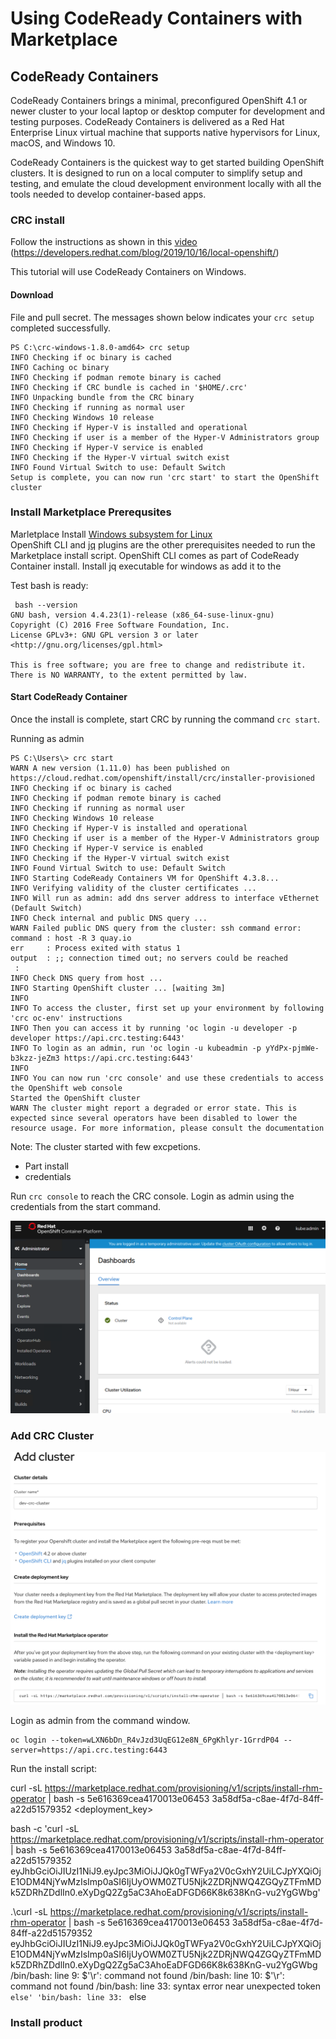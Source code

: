 # Using CodeReady Containers with Marketplace

## CodeReady Containers

CodeReady Containers brings a minimal, preconfigured OpenShift 4.1 or newer cluster to your local laptop or desktop computer for development and testing purposes. CodeReady Containers is delivered as a Red Hat Enterprise Linux virtual machine that supports native hypervisors for Linux, macOS, and Windows 10.

CodeReady Containers is the quickest way to get started building OpenShift clusters. It is designed to run on a local computer to simplify setup and testing, and emulate the cloud development environment locally with all the tools needed to develop container-based apps. 

### CRC install
Follow the instructions as shown in this [video](https://www.youtube.com/watch?v=yp8LXEKlGSQ)
(https://developers.redhat.com/blog/2019/10/16/local-openshift/)

This tutorial will use CodeReady Containers on Windows.

#### Download
File and pull secret.
The messages shown below indicates your `crc setup` completed successfully.

```
PS C:\crc-windows-1.8.0-amd64> crc setup
INFO Checking if oc binary is cached
INFO Caching oc binary
INFO Checking if podman remote binary is cached
INFO Checking if CRC bundle is cached in '$HOME/.crc'
INFO Unpacking bundle from the CRC binary
INFO Checking if running as normal user
INFO Checking Windows 10 release
INFO Checking if Hyper-V is installed and operational
INFO Checking if user is a member of the Hyper-V Administrators group
INFO Checking if Hyper-V service is enabled
INFO Checking if the Hyper-V virtual switch exist
INFO Found Virtual Switch to use: Default Switch
Setup is complete, you can now run 'crc start' to start the OpenShift cluster
```

### Install Marketplace Prerequsites

Marletplace
Install [Windows subsystem for Linux](https://docs.microsoft.com/en-us/windows/wsl/install-win10)  
OpenShift CLI and [jq](https://stedolan.github.io/jq/download/) plugins are the other prerequisites needed to run the Marketplace install script. OpenShift CLI comes as part of CodeReady Container install. Install jq executable for windows as add it to the



Test bash is ready:
```
 bash --version
GNU bash, version 4.4.23(1)-release (x86_64-suse-linux-gnu)
Copyright (C) 2016 Free Software Foundation, Inc.
License GPLv3+: GNU GPL version 3 or later <http://gnu.org/licenses/gpl.html>

This is free software; you are free to change and redistribute it.
There is NO WARRANTY, to the extent permitted by law.
```

#### Start CodeReady Container

Once the install is complete, start CRC by running the command `crc start`.

Running as admin

```
PS C:\Users\> crc start
WARN A new version (1.11.0) has been published on https://cloud.redhat.com/openshift/install/crc/installer-provisioned
INFO Checking if oc binary is cached
INFO Checking if podman remote binary is cached
INFO Checking if running as normal user
INFO Checking Windows 10 release
INFO Checking if Hyper-V is installed and operational
INFO Checking if user is a member of the Hyper-V Administrators group
INFO Checking if Hyper-V service is enabled
INFO Checking if the Hyper-V virtual switch exist
INFO Found Virtual Switch to use: Default Switch
INFO Starting CodeReady Containers VM for OpenShift 4.3.8...
INFO Verifying validity of the cluster certificates ...
INFO Will run as admin: add dns server address to interface vEthernet (Default Switch)
INFO Check internal and public DNS query ...
WARN Failed public DNS query from the cluster: ssh command error:
command : host -R 3 quay.io
err     : Process exited with status 1
output  : ;; connection timed out; no servers could be reached
 :
INFO Check DNS query from host ...
INFO Starting OpenShift cluster ... [waiting 3m]
INFO
INFO To access the cluster, first set up your environment by following 'crc oc-env' instructions
INFO Then you can access it by running 'oc login -u developer -p developer https://api.crc.testing:6443'
INFO To login as an admin, run 'oc login -u kubeadmin -p yYdPx-pjmWe-b3kzz-jeZm3 https://api.crc.testing:6443'
INFO
INFO You can now run 'crc console' and use these credentials to access the OpenShift web console
Started the OpenShift cluster
WARN The cluster might report a degraded or error state. This is expected since several operators have been disabled to lower the resource usage. For more information, please consult the documentation
```

Note: The cluster started with few excpetions.
- Part install
- credentials

Run `crc console` to reach the CRC console. Login as admin using the credentials from the start command. 


![Admin Console](images/crc-admin-console.png)


### Add CRC Cluster

![Add Cluster](images/crc-add-cluster.png)

Login as admin from the command window.

```
oc login --token=wLXN6bDn_R4vJzd3UqEG12e8N_6PgKhlyr-1GrrdP04 --server=https://api.crc.testing:6443
```

Run the install script:

curl -sL https://marketplace.redhat.com/provisioning/v1/scripts/install-rhm-operator | bash -s 5e616369cea4170013e06453 3a58df5a-c8ae-4f7d-84ff-a22d51579352 <deployment_key>

bash -c 'curl -sL https://marketplace.redhat.com/provisioning/v1/scripts/install-rhm-operator | bash -s 5e616369cea4170013e06453 3a58df5a-c8ae-4f7d-84ff-a22d51579352 eyJhbGciOiJIUzI1NiJ9.eyJpc3MiOiJJQk0gTWFya2V0cGxhY2UiLCJpYXQiOjE1ODM4NjYwMzIsImp0aSI6IjUyOWM0ZTU5Njk2ZDRjNWQ4ZGQyZTFmMDk5ZDRhZDdlIn0.eXyDgQ2Zg5aC3AhoEaDFGD66K8k638KnG-vu2YgGWbg'


 .\curl -sL https://marketplace.redhat.com/provisioning/v1/scripts/install-rhm-operator | bash -s 5e616369cea4170013e06453 3a58df5a-c8ae-4f7d-84ff-a22d51579352 eyJhbGciOiJIUzI1NiJ9.eyJpc3MiOiJJQk0gTWFya2V0cGxhY2UiLCJpYXQiOjE1ODM4NjYwMzIsImp0aSI6IjUyOWM0ZTU5Njk2ZDRjNWQ4ZGQyZTFmMDk5ZDRhZDdlIn0.eXyDgQ2Zg5aC3AhoEaDFGD66K8k638KnG-vu2YgGWbg
/bin/bash: line 9: $'\r': command not found
/bin/bash: line 10: $'\r': command not found
/bin/bash: line 33: syntax error near unexpected token `else'
'bin/bash: line 33: `  else

### Install product








